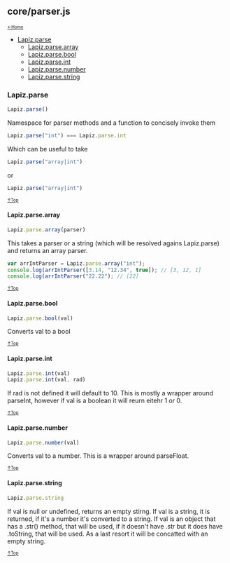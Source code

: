 ## core/parser.js<a name="__top"></a>

<sub><sup>[&larr;Home](index.md)</sup></sub>

* [Lapiz.parse](#Lapiz.parse)
  * [Lapiz.parse.array](#Lapiz.parse.array)
  * [Lapiz.parse.bool](#Lapiz.parse.bool)
  * [Lapiz.parse.int](#Lapiz.parse.int)
  * [Lapiz.parse.number](#Lapiz.parse.number)
  * [Lapiz.parse.string](#Lapiz.parse.string)

### <a name='Lapiz.parse'></a>Lapiz.parse
```javascript
Lapiz.parse()
```
Namespace for parser methods and a function to concisely invoke them
```javascript
Lapiz.parse("int") === Lapiz.parse.int
```
Which can be useful to take
```javascript
Lapiz.parse("array|int")
```
or
```javascript
Lapiz.parse("array|int")
```

<sub><sup>[&uarr;Top](#__top)</sup></sub>

#### <a name='Lapiz.parse.array'></a>Lapiz.parse.array
```javascript
Lapiz.parse.array(parser)
```
This takes a parser or a string (which will be resolved agains Lapiz.parse)
and returns an array parser.
```javascript
var arrIntParser = Lapiz.parse.array("int");
console.log(arrIntParser([3.14, "12.34", true]); // [3, 12, 1]
console.log(arrIntParser("22.22"); // [22]
```

<sub><sup>[&uarr;Top](#__top)</sup></sub>

#### <a name='Lapiz.parse.bool'></a>Lapiz.parse.bool
```javascript
Lapiz.parse.bool(val)
```
Converts val to a bool

<sub><sup>[&uarr;Top](#__top)</sup></sub>

#### <a name='Lapiz.parse.int'></a>Lapiz.parse.int
```javascript
Lapiz.parse.int(val)
Lapiz.parse.int(val, rad)
```
If rad is not defined it will default to 10. This is mostly a wrapper
around parseInt, however if val is a boolean it will reurn eitehr 1
or 0.

<sub><sup>[&uarr;Top](#__top)</sup></sub>

#### <a name='Lapiz.parse.number'></a>Lapiz.parse.number
```javascript
Lapiz.parse.number(val)
```
Converts val to a number. This is a wrapper around parseFloat.

<sub><sup>[&uarr;Top](#__top)</sup></sub>

#### <a name='Lapiz.parse.string'></a>Lapiz.parse.string
```javascript
Lapiz.parse.string
```
If val is null or undefined, returns an empty stirng. If val
is a string, it is returned, if it's a number it's converted
to a string. If val is an object that has a .str() method,
that will be used, if it doesn't have .str but it does have
.toString, that will be used. As a last resort it will be
concatted with an empty string.

<sub><sup>[&uarr;Top](#__top)</sup></sub>
